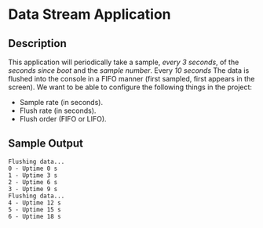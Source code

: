 # Data Stream Application

## Description

This application will periodically take a sample, *every 3 seconds*, of the *seconds since boot* and the *sample number*. Every *10 seconds* The data is flushed into the console in a FIFO manner (first sampled, first appears in the screen).
We want to be able to configure the following things in the project:
- Sample rate (in seconds).
- Flush rate (in seconds).
- Flush order (FIFO or LIFO).

## Sample Output

    Flushing data...
    0 - Uptime 0 s
    1 - Uptime 3 s
    2 - Uptime 6 s
    3 - Uptime 9 s
    Flushing data...
    4 - Uptime 12 s
    5 - Uptime 15 s
    6 - Uptime 18 s
